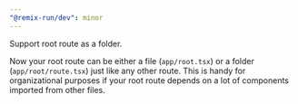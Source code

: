 ```yaml
---
"@remix-run/dev": minor
---
```


Support root route as a folder.

Now your root route can be either a file (`app/root.tsx`) or a folder (`app/root/route.tsx`) just like any other route. This is handy for organizational purposes if your root route depends on a lot of components imported from other files.
